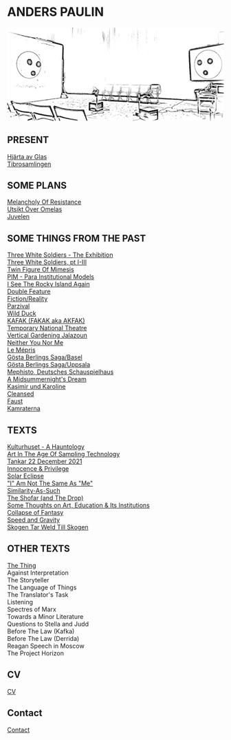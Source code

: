 # ANDERS PAULIN  

![](/neithersmall.jpg)

## PRESENT
[Hjärta av Glas](/hjarta.md)  
[Tibrosamlingen](/tibro.md)    

## SOME PLANS
[Melancholy Of Resistance](/melancholy.md)  
[Utsikt Över Omelas](/omelas.md)  
[Juvelen](/Juvelen.md)  

## SOME THINGS FROM THE PAST
[Three White Soldiers - The Exhibition](threewhitesoldiersexhibition.md)  
[Three White Soldiers, pt I-III](threewhitesoldiers.ptI-III.md)  
[Twin Figure Of Mimesis](/twinfigureofmimesis.md)  
[PIM - Para Institutional Models](/pim.md)  
[I See The Rocky Island Again](/rockyisland.md)  
[Double Feature](/doublefeature.md)  
[Fiction/Reality](/fictionreality.md)  
[Parzival](/parzival.md)  
[Wild Duck](/villanden.md)  
[KAFAK (FAKAK aka AKFAK)](/kafak.md)  
[Temporary National Theatre](/tnt.md)  
[Vertical Gardening Jalazoun](/vertical.md)  
[Neither You Nor Me](/neither.md)  
[Le Mépris](/mepris.md)  
[Gösta Berlings Saga/Basel](/gostabasel.md)  
[Gösta Berlings Saga/Uppsala](/gostauppsala.md)  
[Mephisto, Deutsches Schauspielhaus](/mephisto.md)    
[A Midsummernight's Dream](/midsommar.md)  
[Kasimir und Karoline](/kasimir.md)  
[Cleansed](/cleansed.md)  
[Faust](/faust.md)  
[Kamraterna](/kamraterna.md)  

## TEXTS
[Kulturhuset - A Hauntology](/juvelentxt.md)  
[Art In The Age Of Sampling Technology](/sampling.md)  
[Tankar 22 December 2021](/tankar.md)  
[Innocence & Privilege](/innocence.md)  
[Solar Eclipse](/solareclipse.md)  
["I" Am Not The Same As "Me"](/iamnotthesame.md)  
[Similarity-As-Such](/similarity.md)  
[The Shofar (and The Drop)](/shofar.md)  
[Some Thoughts on Art, Education & Its Institutions](/arteducation.md)  
[Collapse of Fantasy](/collapse.md)  
[Speed and Gravity](/speed.md)  
[Skogen Tar Weld Till Skogen](/skogen.md)  

## OTHER TEXTS
[The Thing](/thing.md)  
Against Interpretation  
The Storyteller  
The Language of Things  
The Translator's Task  
Listening  
Spectres of Marx  
Towards a Minor Literature  
Questions to Stella and Judd  
Before The Law (Kafka)  
Before The Law (Derrida)  
Reagan Speech in Moscow  
The Project Horizon  

## CV  
[CV](/cv.md)

## Contact  
[Contact](/kontakt.md)  
